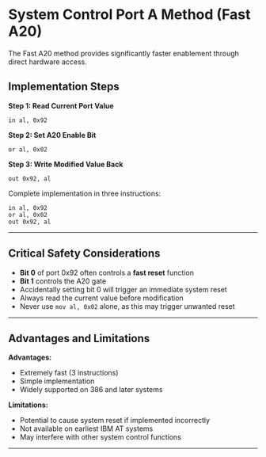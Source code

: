 # System Control Port A Method (Fast A20)

The Fast A20 method provides significantly faster enablement through direct hardware access.

## Implementation Steps

**Step 1: Read Current Port Value**

```
in al, 0x92
```

**Step 2: Set A20 Enable Bit**

```
or al, 0x02
```

**Step 3: Write Modified Value Back**

```
out 0x92, al
```

Complete implementation in three instructions:

```
in al, 0x92
or al, 0x02
out 0x92, al
```

---

## Critical Safety Considerations

- **Bit 0** of port 0x92 often controls a **fast reset** function
- **Bit 1** controls the A20 gate
- Accidentally setting bit 0 will trigger an immediate system reset
- Always read the current value before modification
- Never use `mov al, 0x02` alone, as this may trigger unwanted reset

---

## Advantages and Limitations

**Advantages:**

- Extremely fast (3 instructions)
- Simple implementation
- Widely supported on 386 and later systems

**Limitations:**

- Potential to cause system reset if implemented incorrectly
- Not available on earliest IBM AT systems
- May interfere with other system control functions

---
